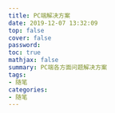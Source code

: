 ```yaml
---
title: PC端解决方案
date: 2019-12-07 13:32:09
top: false
cover: false
password:
toc: true
mathjax: false
summary: PC端各方面问题解决方案
tags:
- 随笔
categories:
- 随笔
---
```

